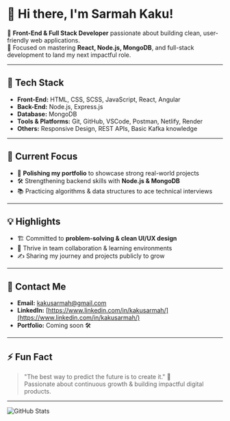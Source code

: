 # 👋 Hi there, I'm Sarmah Kaku!

🚀 **Front-End & Full Stack Developer** passionate about building clean, user-friendly web applications.\
🎯 Focused on mastering **React, Node.js, MongoDB**, and full-stack development to land my next impactful role.

---

## 🔧 Tech Stack

- **Front-End:** HTML, CSS, SCSS, JavaScript, React, Angular
- **Back-End:** Node.js, Express.js
- **Database:** MongoDB
- **Tools & Platforms:** Git, GitHub, VSCode, Postman, Netlify, Render
- **Others:** Responsive Design, REST APIs, Basic Kafka knowledge

---

## 🌱 Current Focus

- 🚀 **Polishing my portfolio** to showcase strong real-world projects
- 🛠️ Strengthening backend skills with **Node.js & MongoDB**
- 📚 Practicing algorithms & data structures to ace technical interviews

---

## 💡 Highlights

- 🏗️ Committed to **problem-solving & clean UI/UX design**
- 💬 Thrive in team collaboration & learning environments
- ✍️ Sharing my journey and projects publicly to grow

---

## 💋 Contact Me

- **Email:** [kakusarmah@gmail.com](mailto:kakusarmah@gmail.com)
- **LinkedIn:** [https://www.linkedin.com/in/kakusarmah/](https://www.linkedin.com/in/kakusarmah/)
- **Portfolio:** Coming soon 🛠️

---

## ⚡ Fun Fact

> "The best way to predict the future is to create it." 💪\
> Passionate about continuous growth & building impactful digital products.

---

![GitHub Stats](https://github-readme-stats.vercel.app/api?username=SarmahKaku&show_icons=true&theme=radical)


